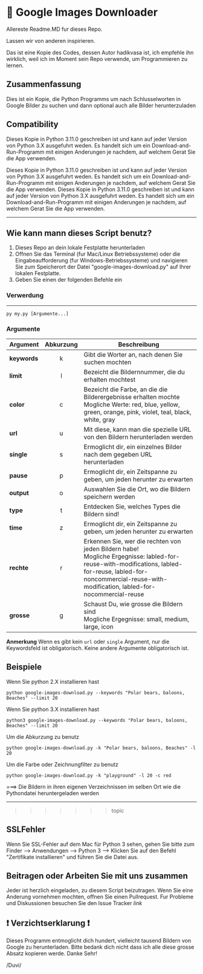 # :sunrise: Google Images Downloader

Allereste Readme.MD fur dieses Repo.

Lassen wir von anderen inspirieren.

Das ist eine Kopie des Codes, dessen Autor hadikvasa ist, ich empfehle ihn
wirklich, weil ich im Moment sein Repo verwende, um Programmieren zu lernen.

## Zusammenfassung

Dies ist ein Kopie, die Python Programms um nach Schlusselworten in Google Bilder zu suchen und dann optional auch alle Bilder herunterzuladen


## Compatibility

Dieses Kopie in Python 3.11.0 geschreiben ist und kann auf jeder Version von Python 3.X ausgefuhrt weden. Es handelt sich um ein Download-and-Run-Programm mit einigen Anderungen je nachdem, auf welchem Gerat Sie die App verwenden.


Dieses Kopie in Python 3.11.0 geschreiben ist und kann auf jeder Version von Python 3.X ausgefuhrt weden. Es handelt sich um ein Download-and-Run-Programm mit einigen Anderungen je nachdem, auf welchem Gerat Sie die App verwenden.
Dieses Kopie in Python 3.11.0 geschreiben ist und kann auf jeder Version von Python 3.X ausgefuhrt weden. Es handelt sich um ein Download-and-Run-Programm mit einigen Anderungen je nachdem, auf welchem Gerat Sie die App verwenden.


--- 

## Wie kann mann dieses Script benutz?

1. Dieses Repo an dein lokale Festplatte herunterladen
2. Offnen Sie das Terminal (fur Mac/Linux Betriebssysteme) oder die Eingabeaufforderung (fur Windows-Betriebssysteme) und navigieren Sie zum Speicherort der Datei "google-images-download.py" auf Ihrer lokalen Festplatte.
3. Geben Sie einen der folgenden Befehle ein

### Verwerdung
---
`py my.py [Argumente...]`

### Argumente
| Argument | Abkurzung | Beschreibung |
| --- | :---: | --- |
| **keywords** | k | Gibt die Worter an, nach denen Sie suchen mochten |
| **limit** | l | Bezeicht die Bildernnummer, die du erhalten mochtest |
| **color** | c | Bezeicht die Farbe, an die die Bilderergebnisse erhalten mochte <br> Mogliche Werte: red, blue, yellow, green, orange, pink, violet, teal, black, white, gray |
| **url** | u | Mit diese, kann man die spezielle URL von den Bildern herunterladen werden |
| **single** | s | Ermoglicht dir, ein einzelnes Bilder nach dem gegeben URL herunterladen |
| **pause** | p | Ermoglicht dir, ein Zeitspanne zu geben, um jeden herunter zu erwarten |
| **output** | o | Auswahlen Sie die Ort, wo die Bildern speichern werden |
| **type** | t | Entdecken Sie, welches Types die Bildern sind! |
| **time** | z | Ermoglicht dir, ein Zeitspanne zu geben, um jeden herunter zu erwarten |
| **rechte** | r | Erkennen Sie, wer die rechten von jeden Bildern habe! <br> Mogliche Ergegnisse:  labled-for-reuse-with-modifications, labled-for-reuse, labled-for-noncommercial-reuse-with-modification, labled-for-nocommercial-reuse |
| **grosse** | g | Schaust Du, wie grosse die Bildern sind <br> Mogliche Ergegnisse:  small, medium, large, icon |

**Anmerkung** Wenn es gibt kein `url` oder `single` Argument, nur die Keywordsfeld ist obligatorisch. Keine andere Argumente obligatorisch ist.

## Beispiele

Wenn Sie python 2.X installieren hast

`python google-images-download.py --keywords "Polar bears, baloons, Beaches" --limit 20`

Wenn Sie python 3.X installieren hast

`python3 google-images-download.py --keywords "Polar bears, baloons, Beaches" --limit 20`

Um die Abkurzung zu benutz

`python google-images-download.py -k "Polar bears, baloons, Beaches" -l 20`

Um die Farbe oder Zeichnungfilter zu benutz

`python google-images-download.py -k "playground" -l 20 -c red`

===> Die Bildern in ihren eigenen Verzeichnissen im selben Ort wie die Pythondatei heruntergeladen werden

---
>>>>>>> topic

## SSLFehler

Wenn Sie SSL-Fehler auf dem Mac für Python 3 sehen, gehen Sie bitte zum Finder —> Anwendungen —> Python 3 —> Klicken Sie auf den Befehl "Zertifikate installieren" und führen Sie die Datei aus.


## Beitragen oder Arbeiten Sie mit uns zusammen

Jeder ist herzlich eingeladen, zu diesem Script beizutragen. Wenn Sie eine Anderung vornehmen mochten, offnen Sie einen Pullrequest. Fur Probleme und Diskussionen besuchen Sie den Issue Tracker *link*

## :exclamation: Verzichtserklarung :exclamation:

Dieses Programm entmoglicht dich hundert, vielleicht tausend Bildern von Google zu herunterladen. Bitte bedank dich nicht dass ich alle diese grosse Absatz kopieren werde. Danke Sehr! 



/Duvi/

